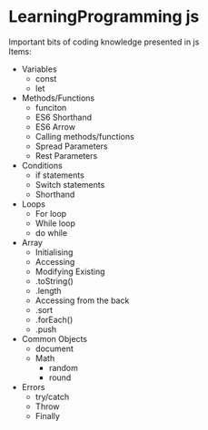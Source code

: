 # LearningProgramming js
 Important bits of coding knowledge presented in js  
 Items:  
   * Variables  
      - const  
      - let  
   * Methods/Functions  
      - funciton  
      - ES6 Shorthand  
      - ES6 Arrow  
      - Calling methods/functions  
      - Spread Parameters  
      - Rest Parameters  
   * Conditions  
      - if statements  
      - Switch statements  
      - Shorthand  
   * Loops  
      - For loop  
      - While loop  
      - do while  
   * Array  
      - Initialising  
      - Accessing  
      - Modifying Existing  
      - .toString()  
      - .length  
      - Accessing from the back  
      - .sort  
      - .forEach()  
      - .push  
   * Common Objects  
      - document
      - Math  
         - random  
         - round
   * Errors  
      - try/catch  
      - Throw
      - Finally